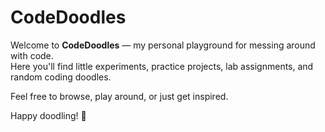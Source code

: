 # CodeDoodles

Welcome to **CodeDoodles** — my personal playground for messing around with code.  
Here you'll find little experiments, practice projects, lab assignments, and random coding doodles.

Feel free to browse, play around, or just get inspired.  

Happy doodling! 🚀
